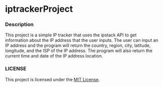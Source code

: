 # iptrackerProject

### Description
This project is a simple IP tracker that uses the ipstack API to get information about the IP address that the user inputs. The user can input an IP address and the program will return the country, region, city, latitude, longitude, and the ISP of the IP address. The program will also return the current time and date of the IP address location.

### LICENSE
This project is licensed under the [MIT License](LICENSE). 

